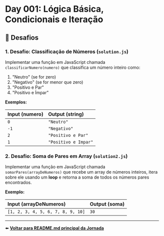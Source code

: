 # Day 001: Lógica Básica, Condicionais e Iteração

## 🎯 Desafios

### 1. Desafio: Classificação de Números (`solution.js`)

Implementar uma função em JavaScript chamada `classificarNumero(numero)` que classifica um número inteiro como:

1.  "Neutro" (se for zero)
2.  "Negativo" (se for menor que zero)
3.  "Positivo e Par"
4.  "Positivo e Ímpar"

**Exemplos:**

| Input (numero) | Output (string) |
| :--- | :--- |
| `0` | `"Neutro"` |
| `-1` | `"Negativo"` |
| `2` | `"Positivo e Par"` |
| `1` | `"Positivo e Impar"` |

### 2. Desafio: Soma de Pares em Array (`solution2.js`)

Implementar uma função em JavaScript chamada `somarPares(arrayDeNumeros)` que recebe um array de números inteiros, itera sobre ele usando um **loop** e retorna a soma de todos os números pares encontrados.

**Exemplo:**

| Input (arrayDeNumeros) | Output (soma) |
| :--- | :--- |
| `[1, 2, 3, 4, 5, 6, 7, 8, 9, 10]` | `30` |

---

⬅️ **[Voltar para README.md principal da Jornada](../../README.md)**